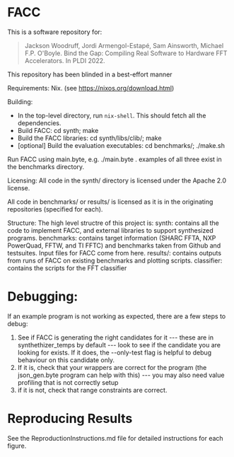 # FACC

This is a software repository for:

> Jackson Woodruff, Jordi Armengol-Estapé, Sam Ainsworth, Michael F.P. O'Boyle. Bind the Gap: Compiling Real Software to Hardware FFT Accelerators.  In PLDI 2022.

This repository has been blinded in a best-effort manner

Requirements: Nix. (see https://nixos.org/download.html)

Building:
- In the top-level directory, run `nix-shell`.  This should fetch all the dependencies.
- Build FACC: cd synth; make
- Build the FACC libraries: cd synth/libs/clib/; make
- [optional] Build the evaluation executables: cd benchmarks/; ./make.sh

Run FACC using main.byte, e.g. ./main.byte <compile settings file> <io specification> <api specification>.  examples of all three exist in the benchmarks directory.

Licensing:
All code in the synth/ directory is licensed under the Apache 2.0 license.

All code in benchmarks/ or results/ is licensed as it is in the originating repositories (specified for each).

Structure:
The high level structre of this project is:
synth: contains all the code to implement FACC, and external libraries to support synthesized programs.
benchmarks: contains target information (SHARC FFTA, NXP PowerQuad, FFTW, and TI FFTC) and benchmarks taken from Github and testsuites.  Input files for FACC come from here.
results/: contains outputs from runs of FACC on existing benchmarks and plotting scripts.
classifier: contains the scripts for the FFT classifier

# Debugging:
If an example program is not working as expected, there are a few steps to debug:

1. See if FACC is generating the right candidates for it --- these are in synthethizer_temps by default --- look to see if the candidate you are looking for exists.  If it does, the --only-test <N> flag is helpful to debug behaviour on this candidate only.
2. If it is, check that your wrappers are correct for the program (the json_gen.byte program can help with this) --- you may also need value profiling that is not correctly setup
3. if it is not, check that range constraints are correct.

# Reproducing Results
See the ReproductionInstructions.md file for detailed instructions for each figure.
